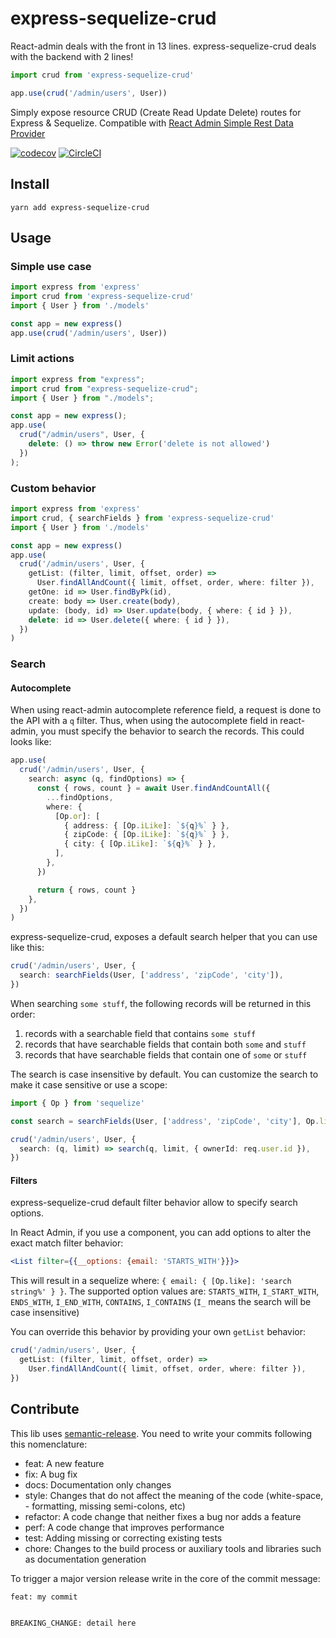 # express-sequelize-crud

React-admin deals with the front in 13 lines. express-sequelize-crud deals with the backend with 2 lines!

```ts
import crud from 'express-sequelize-crud'

app.use(crud('/admin/users', User))
```

Simply expose resource CRUD (Create Read Update Delete) routes for Express & Sequelize. Compatible with [React Admin Simple Rest Data Provider](https://github.com/marmelab/react-admin/tree/master/packages/ra-data-simple-rest)

[![codecov](https://codecov.io/gh/lalalilo/express-sequelize-crud/branch/master/graph/badge.svg)](https://codecov.io/gh/lalalilo/express-sequelize-crud) [![CircleCI](https://circleci.com/gh/lalalilo/express-sequelize-crud.svg?style=svg)](https://circleci.com/gh/lalalilo/express-sequelize-crud)

## Install

```
yarn add express-sequelize-crud
```

## Usage

### Simple use case

```ts
import express from 'express'
import crud from 'express-sequelize-crud'
import { User } from './models'

const app = new express()
app.use(crud('/admin/users', User))
```

### Limit actions

```ts
import express from "express";
import crud from "express-sequelize-crud";
import { User } from "./models";

const app = new express();
app.use(
  crud("/admin/users", User, {
    delete: () => throw new Error('delete is not allowed')
  })
);
```

### Custom behavior

```ts
import express from 'express'
import crud, { searchFields } from 'express-sequelize-crud'
import { User } from './models'

const app = new express()
app.use(
  crud('/admin/users', User, {
    getList: (filter, limit, offset, order) =>
      User.findAllAndCount({ limit, offset, order, where: filter }),
    getOne: id => User.findByPk(id),
    create: body => User.create(body),
    update: (body, id) => User.update(body, { where: { id } }),
    delete: id => User.delete({ where: { id } }),
  })
)
```

### Search

#### Autocomplete

When using react-admin autocomplete reference field, a request is done to the API with a `q` filter. Thus, when using the autocomplete field in react-admin, you must specify the behavior to search the records. This could looks like:

```ts
app.use(
  crud('/admin/users', User, {
    search: async (q, findOptions) => {
      const { rows, count } = await User.findAndCountAll({
        ...findOptions,
        where: {
          [Op.or]: [
            { address: { [Op.iLike]: `${q}%` } },
            { zipCode: { [Op.iLike]: `${q}%` } },
            { city: { [Op.iLike]: `${q}%` } },
          ],
        },
      })

      return { rows, count }
    },
  })
)
```

express-sequelize-crud, exposes a default search helper that you can use like this:

```ts
crud('/admin/users', User, {
  search: searchFields(User, ['address', 'zipCode', 'city']),
})
```

When searching `some stuff`, the following records will be returned in this order:

1. records with a searchable field that contains `some stuff`
2. records that have searchable fields that contain both `some` and `stuff`
3. records that have searchable fields that contain one of `some` or `stuff`

The search is case insensitive by default. You can customize the search to make it case sensitive or use a scope:

```ts
import { Op } from 'sequelize'

const search = searchFields(User, ['address', 'zipCode', 'city'], Op.like)

crud('/admin/users', User, {
  search: (q, limit) => search(q, limit, { ownerId: req.user.id }),
})
```

#### Filters

express-sequelize-crud default filter behavior allow to specify search options.

In React Admin, if you use a <List> component, you can add options to alter the exact match filter behavior:

```jsx
<List filter={{__options: {email: 'STARTS_WITH'}}}>
```

This will result in a sequelize where: `{ email: { [Op.like]: 'search string%' } }`.
The supported option values are: `STARTS_WITH`, `I_START_WITH`, `ENDS_WITH`, `I_END_WITH`, `CONTAINS`, `I_CONTAINS` (`I_` means the search will be case insensitive)

You can override this behavior by providing your own `getList` behavior:

```ts
crud('/admin/users', User, {
  getList: (filter, limit, offset, order) =>
    User.findAllAndCount({ limit, offset, order, where: filter }),
})
```

## Contribute

This lib uses [semantic-release](https://github.com/semantic-release/semantic-release). You need to write your commits following this nomenclature:

- feat: A new feature
- fix: A bug fix
- docs: Documentation only changes
- style: Changes that do not affect the meaning of the code (white-space, - formatting, missing semi-colons, etc)
- refactor: A code change that neither fixes a bug nor adds a feature
- perf: A code change that improves performance
- test: Adding missing or correcting existing tests
- chore: Changes to the build process or auxiliary tools and libraries such as documentation generation

To trigger a major version release write in the core of the commit message:

```
feat: my commit


BREAKING_CHANGE: detail here
```
